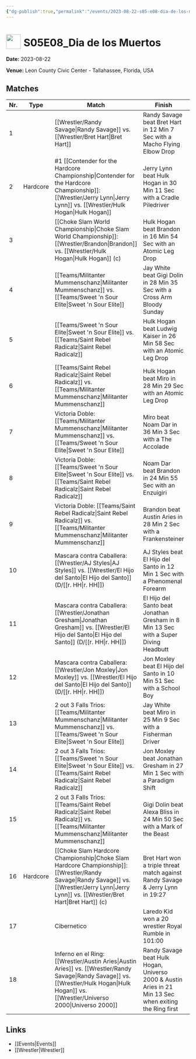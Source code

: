 ```yaml
---
{"dg-publish":true,"permalink":"/events/2023-08-22-s05-e08-dia-de-los-muertos/","title":"S05E08_Dia de los Muertos","noteIcon":""}
---
```



# <img src="https://github.com/CptSpaulding1980/choke-slam-wrestling/releases/download/images/ChokeSlam.png" width="40" style="vertical-align:bottom; margin-right:8px;">**S05E08_Dia de los Muertos**

**Date:** 2023-08-22

**Venue:** Leon County Civic Center - Tallahassee, Florida, USA

## Matches

| Nr. | Type | Match | Finish | Time | Rating | Score |
|-----|------|-------|--------|------|--------|-------|
| 1 |  | [[Wrestler/Randy Savage\|Randy Savage]] vs. [[Wrestler/Bret Hart\|Bret Hart]] | Randy Savage beat Bret Hart in 12 Min 7 Sec with a Macho Flying Elbow Drop | 12:07 | ★★★★1/4 | 88 |
| 2 | Hardcore | #1 [[Contender for the Hardcore Championship\|Contender for the Hardcore Championship]]: [[Wrestler/Jerry Lynn\|Jerry Lynn]] vs. [[Wrestler/Hulk Hogan\|Hulk Hogan]] | Jerry Lynn beat Hulk Hogan in 30 Min 11 Sec with a Cradle Piledriver | 30:11 | ★★★★3/4 | 98 |
| 3 |  | [[Choke Slam World Championship\|Choke Slam World Championship]]: [[Wrestler/Brandon\|Brandon]] vs. [[Wrestler/Hulk Hogan\|Hulk Hogan]] (c) | Hulk Hogan beat Brandon in 16 Min 54 Sec with an Atomic Leg Drop | 16:54 | ★★★★ | 84 |
| 4 |  | [[Teams/Militanter Mummenschanz\|Militanter Mummenschanz]] vs. [[Teams/Sweet 'n Sour Elite\|Sweet 'n Sour Elite]] | Jay White beat Gigi Dolin in 28 Min 35 Sec with a Cross Arm Bloody Sunday | 28:35 | ★★★★1/2 | 93 |
| 5 |  | [[Teams/Sweet 'n Sour Elite\|Sweet 'n Sour Elite]] vs. [[Teams/Saint Rebel Radicalz\|Saint Rebel Radicalz]] | Hulk Hogan beat Ludwig Kaiser in 26 Min 58 Sec with an Atomic Leg Drop | 26:58 | ★★★★ | 87 |
| 6 |  | [[Teams/Saint Rebel Radicalz\|Saint Rebel Radicalz]] vs. [[Teams/Militanter Mummenschanz\|Militanter Mummenschanz]] | Hulk Hogan beat Miro in 28 Min 29 Sec with an Atomic Leg Drop | 28:29 | ★★★3/4 | 83 |
| 7 |  | Victoria Doble: [[Teams/Militanter Mummenschanz\|Militanter Mummenschanz]] vs. [[Teams/Sweet 'n Sour Elite\|Sweet 'n Sour Elite]] | Miro beat Noam Dar in 36 Min 3 Sec with a The Accolade | 36:03 | ★★★★1/2 | 92 |
| 8 |  | Victoria Doble: [[Teams/Sweet 'n Sour Elite\|Sweet 'n Sour Elite]] vs. [[Teams/Saint Rebel Radicalz\|Saint Rebel Radicalz]] | Noam Dar beat Brandon in 24 Min 55 Sec with an Enzuigiri | 24:55 | ★★★★ | 86 |
| 9 |  | Victoria Doble: [[Teams/Saint Rebel Radicalz\|Saint Rebel Radicalz]] vs. [[Teams/Militanter Mummenschanz\|Militanter Mummenschanz]] | Brandon beat Austin Aries in 28 Min 2 Sec with a Frankensteiner | 28:02 | ★★★★3/4 | 98 |
| 10 |  | Mascara contra Caballera: [[Wrestler/AJ Styles\|AJ Styles]] vs. [[Wrestler/El Hijo del Santo\|El Hijo del Santo]] (D/[[r. HH\|r. HH]]) | AJ Styles beat El Hijo del Santo in 12 Min 1 Sec with a Phenomenal Forearm | 12:01 | ★★★★1/4 | 91 |
| 11 |  | Mascara contra Caballera: [[Wrestler/Jonathan Gresham\|Jonathan Gresham]] vs. [[Wrestler/El Hijo del Santo\|El Hijo del Santo]] (D/[[r. HH\|r. HH]]) | El Hijo del Santo beat Jonathan Gresham in 8 Min 13 Sec with a Super Diving Headbutt | 8:13 | ★★1/2 | 65 |
| 12 |  | Mascara contra Caballera: [[Wrestler/Jon Moxley\|Jon Moxley]] vs. [[Wrestler/El Hijo del Santo\|El Hijo del Santo]] (D/[[r. HH\|r. HH]]) | Jon Moxley beat El Hijo del Santo in 10 Min 51 Sec with a School Boy | 10:51 | ★★★★ | 87 |
| 13 |  | 2 out 3 Falls Trios: [[Teams/Militanter Mummenschanz\|Militanter Mummenschanz]] vs. [[Teams/Sweet 'n Sour Elite\|Sweet 'n Sour Elite]] | Jay White beat Miro in 25 Min 9 Sec with a Fisherman Driver | 54:54 | ★★★★1/4 | 91 |
| 14 |  | 2 out 3 Falls Trios: [[Teams/Sweet 'n Sour Elite\|Sweet 'n Sour Elite]] vs. [[Teams/Saint Rebel Radicalz\|Saint Rebel Radicalz]] | Jon Moxley beat Jonathan Gresham in 27 Min 1 Sec with a Paradigm Shift | 54:54 | ★★★★1/2 | 94 |
| 15 |  | 2 out 3 Falls Trios: [[Teams/Saint Rebel Radicalz\|Saint Rebel Radicalz]] vs. [[Teams/Militanter Mummenschanz\|Militanter Mummenschanz]] | Gigi Dolin beat Alexa Bliss in 24 Min 50 Sec with a Mark of the Beast | 107:107 | ★★★★1/2 | 94 |
| 16 | Hardcore | [[Choke Slam Hardcore Championship\|Choke Slam Hardcore Championship]]: [[Wrestler/Randy Savage\|Randy Savage]] vs. [[Wrestler/Jerry Lynn\|Jerry Lynn]] vs. [[Wrestler/Bret Hart\|Bret Hart]] (c) | Bret Hart won a triple threat match against Randy Savage & Jerry Lynn in  19:27 | 19:27 | ★★★★3/4 | 98 |
| 17 |  | Cibernetico | Laredo Kid won a 20 wrestler Royal Rumble in  101:00 | 101:00 | ★★★★★ | 100 |
| 18 |  | Inferno en el Ring: [[Wrestler/Austin Aries\|Austin Aries]] vs. [[Wrestler/Randy Savage\|Randy Savage]] vs. [[Wrestler/Hulk Hogan\|Hulk Hogan]] vs. [[Wrestler/Universo 2000\|Universo 2000]] | Randy Savage beat Hulk Hogan, Universo 2000 & Austin Aries in 21 Min 13 Sec when exiting the Ring first | 21:13 | ★★★★1/4 | 88 |

## Links
- [[Events\|Events]]
- [[Wrestler\|Wrestler]]
